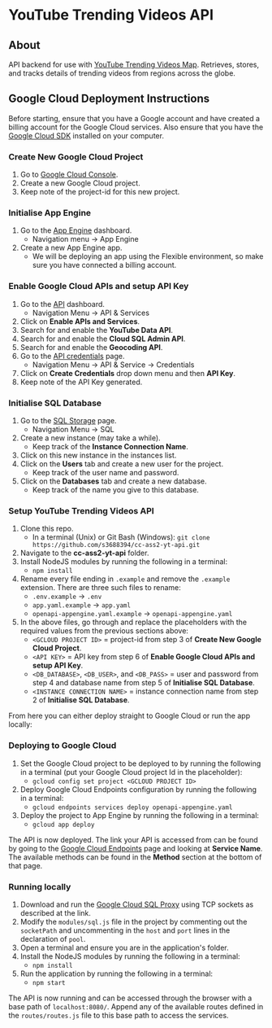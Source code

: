 # YouTube Trending Videos API

## About
API backend for use with [YouTube Trending Videos Map](https://github.com/linh803/cc-a2-frontend). Retrieves, stores, and tracks details of trending videos from regions across the globe.

## Google Cloud Deployment Instructions
Before starting, ensure that you have a Google account and have created a billing account for the Google Cloud services. Also ensure that you have the [Google Cloud SDK](https://cloud.google.com/sdk/) installed on your computer.

### Create New Google Cloud Project
1. Go to [Google Cloud Console](https://console.cloud.google.com).
2. Create a new Google Cloud project.
3. Keep note of the project-id for this new project.

### Initialise App Engine
1. Go to the [App Engine](https://console.cloud.google.com/appengine) dashboard.
     - Navigation menu -> App Engine
2. Create a new App Engine app.
     - We will be deploying an app using the Flexible environment, so make sure you have connected a billing account.
     
### Enable Google Cloud APIs and setup API Key
1. Go to the [API](https://console.cloud.google.com/apis) dashboard.
     - Navigation Menu -> API & Services
2. Click on **Enable APIs and Services**.
3. Search for and enable the **YouTube Data API**.
4. Search for and enable the **Cloud SQL Admin API**.
5. Search for and enable the **Geocoding API**.
6. Go to the [API credentials](https://console.cloud.google.com/apis/credentials) page.
     - Navigation Menu -> API & Service -> Credentials
7. Click on **Create Credentials** drop down menu and then **API Key**.
8. Keep note of the API Key generated.

### Initialise SQL Database
1. Go to the [SQL Storage](https://console.cloud.google.com/sql) page.
    - Navigation Menu -> SQL
2. Create a new instance (may take a while).
    - Keep track of the **Instance Connection Name**.
3. Click on this new instance in the instances list.
4. Click on the **Users** tab and create a new user for the project.
    - Keep track of the user name and password.
5. Click on the **Databases** tab and create a new database.
    - Keep track of the name you give to this database.
    
    
### Setup YouTube Trending Videos API
1. Clone this repo.
    - In a terminal (Unix) or Git Bash (Windows): `git clone https://github.com/s3688394/cc-ass2-yt-api.git`
2. Navigate to the **cc-ass2-yt-api** folder.
3. Install NodeJS modules by running the following in a terminal:
    - `npm install`
4. Rename every file ending in `.example` and remove the `.example` extension. There are three such files to rename:
    - `.env.example` -> `.env`
    - `app.yaml.example` -> `app.yaml`
    - `openapi-appengine.yaml.example` -> `openapi-appengine.yaml`
5. In the above files, go through and replace the placeholders with the required values from the previous sections above:
    - `<GCLOUD PROJECT ID>` = project-id from step 3 of **Create New Google Cloud Project**.
    - `<API KEY>` = API key from step 6 of **Enable Google Cloud APIs and setup API Key**.
    - `<DB_DATABASE>`, `<DB_USER>`, and `<DB_PASS>` = user and password from step 4 and database name from step 5 of **Initialise SQL Database**.
    - `<INSTANCE CONNECTION NAME>` = instance connection name from step 2 of **Initialise SQL Database**.

From here you can either deploy straight to Google Cloud or run the app locally:

### Deploying to Google Cloud
1. Set the Google Cloud project to be deployed to by running the following in a terminal (put your Google Cloud project Id in the placeholder):
    -  `gcloud config set project <GCLOUD PROJECT ID>`
2. Deploy Google Cloud Endpoints configuration by running the following in a terminal:
    - `gcloud endpoints services deploy openapi-appengine.yaml`
3. Deploy the project to App Engine by running the following in a terminal:
    - `gcloud app deploy`

The API is now deployed. The link your API is accessed from can be found by going to the [Google Cloud Endpoints](https://console.cloud.google.com/endpoints) page and looking at **Service Name**. The available methods can be found in the **Method** section at the bottom of that page.

### Running locally
1. Download and run the [Google Cloud SQL Proxy](https://cloud.google.com/sql/docs/mysql/connect-admin-proxy) using TCP sockets as described at the link.
2. Modify the `modules/sql.js` file in the project by commenting out the `socketPath` and uncommenting in the `host` and `port` lines in the declaration of `pool`.
3. Open a terminal and ensure you are in the application's folder.
4. Install the NodeJS modules by running the following in a terminal:
    - `npm install`
5. Run the application by running the following in a terminal:
    - `npm start`

The API is now running and can be accessed through the browser with a base path of `localhost:8080/`. Append any of the available routes defined in the `routes/routes.js` file to this base path to access the services.